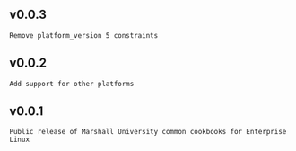 ## v0.0.3

    Remove platform_version 5 constraints 

## v0.0.2

    Add support for other platforms

## v0.0.1

    Public release of Marshall University common cookbooks for Enterprise Linux

